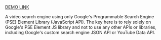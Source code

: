 [DEMO LINK](https://oksana-kyryienko.github.io/test_task_pawxy/)

A video search engine using only Google's Programmable Search Engine (PSE) Element Library
(JavaScript API). The key here is to rely solely on Google's PSE Element JS library and not to use
any other APIs or libraries, including Google's custom search engine JSON API or YouTube Data
API.